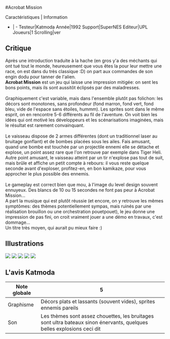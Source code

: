 #Acrobat Mission

Caractéristiques | Information
- | -
Testeur|Katmoda
Année|1992
Support|SuperNES
Editeur|UPL
Joueurs|1
Scrolling|ver

## Critique
Après une introduction traduite à la hache (en gros y'a des méchants qui ont tué tout le monde, heureusement que vous êtes la pour leur mettre une race, on est dans du très classique :D) on part aux commandes de son engin dodu pour tanner de l'alien.<br/><b>Acrobat Mission</b> est un jeu qui laisse une impression mitigée: on sent les bons points, mais ils sont aussitôt éclipsés par des maladresses. <br/><br/>Graphiquement c'est variable, mais dans l'ensemble plutôt pas folichon: les décors sont monotones, sans profondeur (fond marron, fond vert, fond bleu, vide de l'espace sans étoiles, hummm). Les sprites sont dans le même esprit, on en rencontre 5-6 différents au fil de l'aventure. On voit bien les idées qui ont motivé les développeurs et les scénarisations imaginées, mais le résultat est rarement convainquant.<br/><br/>Le vaisseau dispose de 2 armes différentes (dont un traditionnel laser au bruitage gonflant) et de bombes placées sous les ailes. Fais amusant, quand une bombe est touchée par un projectile ennemi elle se détache et explose, un point assez rare que l'on retrouve par exemple dans Tiger Heli. Autre point amusant, le vaisseau atteint par un tir n'explose pas tout de suit, mais brûle et affiche un petit compte à rebours: il vous reste quelque seconde avant d'exploser, profitez-en, en bon kamikaze, pour vous approcher le plus possible des ennemis.<br/><br/>Le gameplay est correct bien que mou, à l'image du level design souvent ennuyeux. Des blancs de 10 ou 15 secondes ne font pas peur à Acrobat Mission...<br/>A part la musique qui est plutôt réussie (et encore, on y retrouve les mêmes symptômes: des thèmes potentiellement sympas, mais ruinés par une réalisation brouillon ou une orchestration pouetpouet), le jeu donne une impression de pas fini, on croit vraiment jouer a une démo en travaux, c'est dommage...<br/>Un titre très moyen, qui aurait pu mieux faire :)

## Illustrations
![](http://www.shmup.com/images/thumbs/SNESacromis.jpg)
![](http://www.shmup.com/images/thumbs/SNESacromis-2.jpg)
![](http://www.shmup.com/images/thumbs/img_fiche_3_128.jpg)
![](http://www.shmup.com/images/thumbs/img_fiche_4_128.gif)
![](http://www.shmup.com/images/thumbs/)

## L'avis Katmoda
Note globale|5
-|-
Graphisme|Décors plats et lassants (souvent vides), sprites ennemis pareils
Son|Les thèmes sont assez chouettes, les bruitages sont ultra bateaux sinon énervants, quelques belles explosions ceci dit

